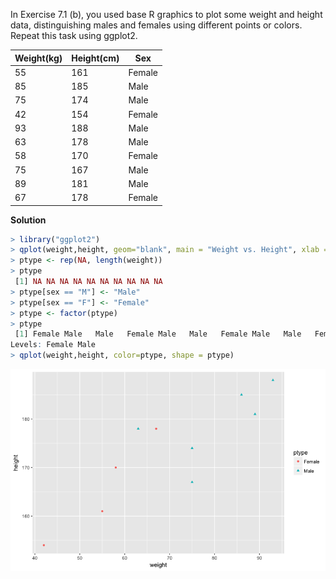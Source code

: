 In Exercise 7.1 (b), you used base R graphics to plot some weight and height data, distinguishing males and females using different points or colors. Repeat this task using ggplot2.


|Weight(kg) | Height(cm)  | Sex   |
|-----------|-------------|-------|
|55         |161          |Female |
|85         |185          |Male   |
|75         |174          |Male   |
|42         |154          |Female |
|93         |188          |Male   |
|63         |178          |Male   |
|58         |170          |Female |
|75         |167          |Male   |
|89         |181          |Male   |
|67         |178          |Female |

**Solution**
```R
> library("ggplot2")
> qplot(weight,height, geom="blank", main = "Weight vs. Height", xlab = "Weight", ylab = "Height" )
> ptype <- rep(NA, length(weight))
> ptype
 [1] NA NA NA NA NA NA NA NA NA NA
> ptype[sex == "M"] <- "Male"
> ptype[sex == "F"] <- "Female"
> ptype <- factor(ptype)
> ptype
 [1] Female Male   Male   Female Male   Male   Female Male   Male   Female
Levels: Female Male
> qplot(weight,height, color=ptype, shape = ptype)
```

![Image](https://github.com/tamhuynh92/The-Book-of-R-Solutions/blob/master/Chapter%207/Exercise%207.2%20Graph.png?raw=true)
